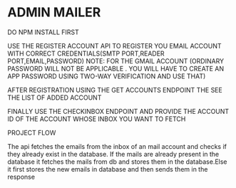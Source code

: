 # ADMIN MAILER

DO NPM INSTALL FIRST

USE THE REGISTER ACCOUNT API TO REGISTER YOU EMAIL ACCOUNT WITH CORRECT CREDENTIALS(SMTP PORT,READER PORT,EMAIL,PASSWORD)
NOTE: FOR THE GMAIL ACCOUNT (ORDINARY PASSWORD WILL NOT BE APPLICABLE . YOU WILL HAVE TO CREATE AN APP PASSWORD USING TWO-WAY VERIFICATION AND USE THAT)

AFTER REGISTRATION USING THE GET ACCOUNTS ENDPOINT THE SEE THE LIST OF ADDED ACCOUNT

FINALLY USE THE CHECKINBOX ENDPOINT AND PROVIDE THE ACCOUNT ID OF THE ACCOUNT WHOSE INBOX YOU WANT TO FETCH

PROJECT FLOW

The api fetches the emails from the inbox of an mail account and checks if they already exist in the database. If the mails are already present in the database it fetches the mails from db  and stores them in the database.Else it first stores the new emails in database and then sends them in the response